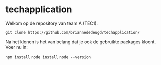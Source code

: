 # techapplication
Welkom op de repository van team A (TEC1).

```
git clone https://github.com/briannededeugd/techapplication/
```

Na het klonen is het van belang dat je ook de gebruikte packages kloont. Voer nu in:

```npm install```
```node install```
```node --version```
